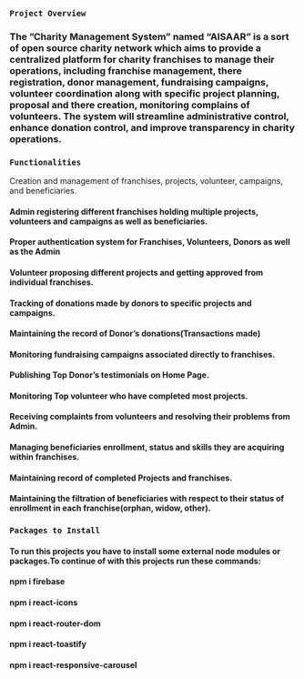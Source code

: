 ### `Project Overview`
### The ”Charity Management System” named “AISAAR”  is a sort of open source charity network which aims to provide a centralized platform for charity franchises to manage their operations, including franchise management, there registration, donor management, fundraising campaigns, volunteer coordination along with specific project planning, proposal and there creation, monitoring complains of volunteers. The system will streamline administrative control, enhance donation control, and improve transparency in charity operations. 


### `Functionalities`

Creation and management of franchises, projects, volunteer, campaigns, and 
beneficiaries.
#### Admin registering different franchises holding multiple projects, volunteers and campaigns as well as beneficiaries. 
#### Proper authentication system for Franchises, Volunteers, Donors as well as the Admin
#### Volunteer proposing different projects and getting approved from individual franchises. 
#### Tracking of donations made by donors to specific projects and campaigns. 
#### Maintaining the record of Donor’s donations(Transactions made)
#### Monitoring fundraising campaigns associated directly to franchises. 
#### Publishing Top Donor’s testimonials on Home Page.
#### Monitoring Top volunteer who have completed most projects.
#### Receiving complaints from volunteers and resolving their problems from Admin.
#### Managing beneficiaries enrollment, status and skills they are acquiring within franchises.
#### Maintaining record of completed Projects and franchises.  
#### Maintaining the filtration of beneficiaries with respect to their status of enrollment in each franchise(orphan, widow, other). 

### `Packages to Install`
#### To run this projects you have to install some external node modules or packages.To continue of with this projects run these commands:
#### npm i firebase
#### npm i react-icons
#### npm i react-router-dom
#### npm i react-toastify 
#### npm i react-responsive-carousel